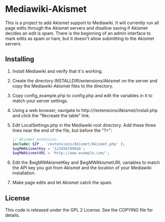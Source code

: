 Mediawiki-Akismet
=================
This is a project to add Akismet support to Mediawiki.  It will currently
run all page edits through the Akismet servers and disallow saving if
Akismet decides an edit is spam.  There is the beginning of an admin
interface to mark edits as spam or ham, but it doesn't allow submitting
to the Akismet servers.

Installing
----------
1. Install Mediawiki and verify that it's working.

2. Create the directory INSTALLDIR/extensions/Akismet on the server and copy 
   the Mediawiki-Akismet files to the directory.

3. Copy config_example.php to config.php and edit the variables in it to 
   match your server settings.

4. Using a web browser, navigate to 
   http://<MediawikiURL>/extensions/Akismet/install.php 
   and click the "Recreate the table" link.

5. Edit LocalSettings.php in the Mediawiki root directory.  Add these three 
   lines near the end of the file, but before the "?>":

    ```php
    // Akismet extension
    include( $IP . '/extensions/Akismet/Akismet.php' );
    $wgMWAkismetKey = '1234567890ab';
    $wgMWAkismetURL = 'http://www.example.com/';
    ```

6. Edit the $wgMWAkismetKey and $wgMWAkismetURL variables to match the API 
   key you got from Akismet and the location of your Mediawiki installation.

7. Make page edits and let Akismet catch the spam.

License
-------
This code is released under the GPL 2 License.  See the COPYING file for
details.


